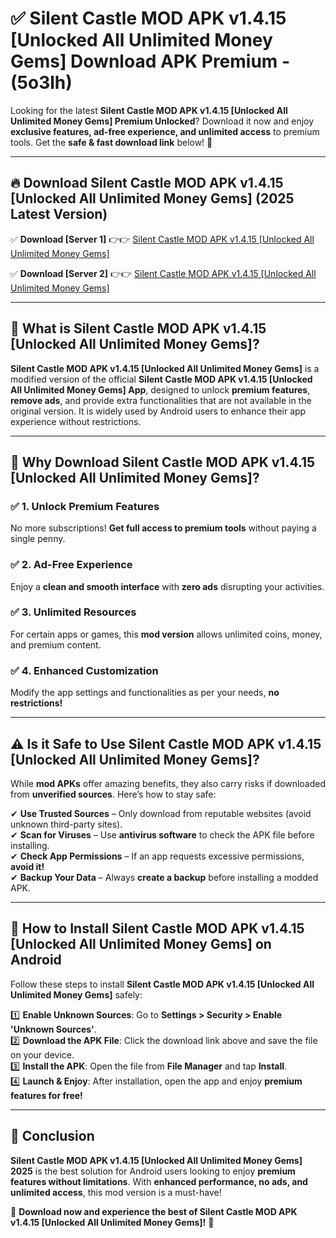 
# ✅ Silent Castle MOD APK v1.4.15 [Unlocked All Unlimited Money Gems] Download APK Premium -  (5o3lh) 

Looking for the latest **Silent Castle MOD APK v1.4.15 [Unlocked All Unlimited Money Gems] Premium Unlocked**? Download it now and enjoy **exclusive features, ad-free experience, and unlimited access** to premium tools. Get the **safe & fast download link** below! 🚀

---

## 🔥 Download Silent Castle MOD APK v1.4.15 [Unlocked All Unlimited Money Gems] (2025 Latest Version)

✅ **Download [Server 1]** 👉👉 [Silent Castle MOD APK v1.4.15 [Unlocked All Unlimited Money Gems] ](https://apkcomod.com?title=Silent_Castle_MOD_APK_v1.4.15_[Unlocked_All_Unlimited_Money_Gems])  

✅ **Download [Server 2]** 👉👉 [Silent Castle MOD APK v1.4.15 [Unlocked All Unlimited Money Gems] ](https://apkcomod.com?title=Silent_Castle_MOD_APK_v1.4.15_[Unlocked_All_Unlimited_Money_Gems])  


---

## 📌 What is Silent Castle MOD APK v1.4.15 [Unlocked All Unlimited Money Gems]?

**Silent Castle MOD APK v1.4.15 [Unlocked All Unlimited Money Gems]** is a modified version of the official **Silent Castle MOD APK v1.4.15 [Unlocked All Unlimited Money Gems] App**, designed to unlock **premium features**, **remove ads**, and provide extra functionalities that are not available in the original version. It is widely used by Android users to enhance their app experience without restrictions.

---

## 🌟 Why Download Silent Castle MOD APK v1.4.15 [Unlocked All Unlimited Money Gems]?

### ✅ 1. Unlock Premium Features
No more subscriptions! **Get full access to premium tools** without paying a single penny.

### ✅ 2. Ad-Free Experience
Enjoy a **clean and smooth interface** with **zero ads** disrupting your activities.

### ✅ 3. Unlimited Resources
For certain apps or games, this **mod version** allows unlimited coins, money, and premium content.

### ✅ 4. Enhanced Customization
Modify the app settings and functionalities as per your needs, **no restrictions!**

---

## ⚠️ Is it Safe to Use Silent Castle MOD APK v1.4.15 [Unlocked All Unlimited Money Gems]?

While **mod APKs** offer amazing benefits, they also carry risks if downloaded from **unverified sources**. Here’s how to stay safe:

✔ **Use Trusted Sources** – Only download from reputable websites (avoid unknown third-party sites).  
✔ **Scan for Viruses** – Use **antivirus software** to check the APK file before installing.  
✔ **Check App Permissions** – If an app requests excessive permissions, **avoid it!**  
✔ **Backup Your Data** – Always **create a backup** before installing a modded APK.

---

## 📲 How to Install Silent Castle MOD APK v1.4.15 [Unlocked All Unlimited Money Gems] on Android

Follow these steps to install **Silent Castle MOD APK v1.4.15 [Unlocked All Unlimited Money Gems]** safely:

1️⃣ **Enable Unknown Sources**: Go to **Settings > Security > Enable 'Unknown Sources'**.  
2️⃣ **Download the APK File**: Click the download link above and save the file on your device.  
3️⃣ **Install the APK**: Open the file from **File Manager** and tap **Install**.  
4️⃣ **Launch & Enjoy**: After installation, open the app and enjoy **premium features for free!**

---

## 🚀 Conclusion

**Silent Castle MOD APK v1.4.15 [Unlocked All Unlimited Money Gems] 2025** is the best solution for Android users looking to enjoy **premium features without limitations**. With **enhanced performance, no ads, and unlimited access**, this mod version is a must-have!

🔻 **Download now and experience the best of Silent Castle MOD APK v1.4.15 [Unlocked All Unlimited Money Gems]!** 🔻

